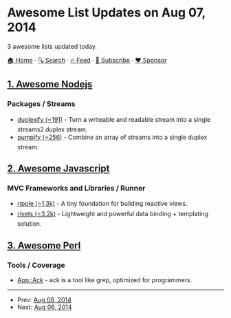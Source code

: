 # Awesome List Updates on Aug 07, 2014

3 awesome lists updated today.

[🏠 Home](/README.md) · [🔍 Search](https://www.trackawesomelist.com/search/) · [🔥 Feed](https://www.trackawesomelist.com/rss.xml) · [📮 Subscribe](https://trackawesomelist.us17.list-manage.com/subscribe?u=d2f0117aa829c83a63ec63c2f&id=36a103854c) · [❤️  Sponsor](https://github.com/sponsors/theowenyoung)



## [1. Awesome Nodejs](/content/sindresorhus/awesome-nodejs/README.md)

### Packages / Streams

*   [duplexify (⭐191)](https://github.com/mafintosh/duplexify) - Turn a writeable and readable stream into a single streams2 duplex stream.
*   [pumpify (⭐256)](https://github.com/mafintosh/pumpify) - Combine an array of streams into a single duplex stream.

## [2. Awesome Javascript](/content/sorrycc/awesome-javascript/README.md)

### MVC Frameworks and Libraries / Runner

*   [ripple (⭐1.3k)](https://github.com/ripplejs/ripple) - A tiny foundation for building reactive views.
*   [rivets (⭐3.2k)](https://github.com/mikeric/rivets) - Lightweight and powerful data binding + templating solution.

## [3. Awesome Perl](/content/hachiojipm/awesome-perl/README.md)

### Tools / Coverage

*   [App::Ack](https://metacpan.org/pod/App::Ack) - ack is a tool like grep, optimized for programmers.

---

- Prev: [Aug 08, 2014](/content/2014/08/08/README.md)
- Next: [Aug 06, 2014](/content/2014/08/06/README.md)